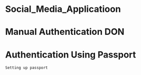 # Social_Media_Applicatioon

# Manual Authentication DON

# Authentication Using Passport
`Setting up passport`
